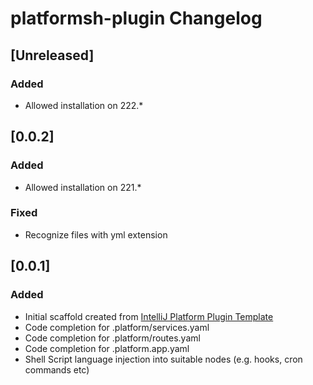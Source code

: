 <!-- Keep a Changelog guide -> https://keepachangelog.com -->

# platformsh-plugin Changelog

## [Unreleased]

### Added
- Allowed installation on 222.*

## [0.0.2]
### Added 
- Allowed installation on 221.*

### Fixed
- Recognize files with yml extension

## [0.0.1]
### Added
- Initial scaffold created from [IntelliJ Platform Plugin Template](https://github.com/JetBrains/intellij-platform-plugin-template)
- Code completion for .platform/services.yaml 
- Code completion for .platform/routes.yaml
- Code completion for .platform.app.yaml
- Shell Script language injection into suitable nodes (e.g. hooks, cron commands etc)